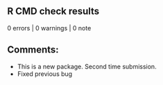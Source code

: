 ## R CMD check results

0 errors | 0 warnings | 0 note

## Comments:
* This is a new package. Second time submission.
* Fixed previous bug

